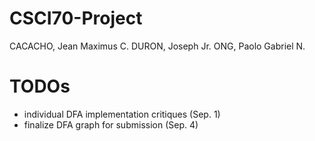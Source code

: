 # CSCI70-Project
CACACHO, Jean Maximus C.
DURON, Joseph Jr.
ONG, Paolo Gabriel N.
# TODOs
- individual DFA implementation critiques (Sep. 1)
- finalize DFA graph for submission (Sep. 4)
